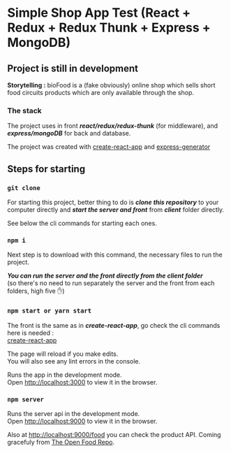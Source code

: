 # Simple Shop App Test (React + Redux + Redux Thunk + Express + MongoDB)

## Project is still in development

**Storytelling :**
bioFood is a (fake obviously) online shop which sells short food circuits products which are only available through the shop.

### The stack

The project uses in front ***react/redux/redux-thunk*** (for middleware), and ***express/mongoDB*** for back and database.

The project was created with [create-react-app](https://github.com/facebook/create-react-app) and [express-generator](https://expressjs.com/fr/starter/generator.html)

## Steps for starting

### `git clone`

For starting this project, better thing to do is ***clone this repository*** to your computer directly and ***start the server and front*** from ***client*** folder directly.

See below the cli commands for starting each ones.

### `npm i`

Next step is to download with this command, the necessary files to run the project.

***You can run the server and the front directly from the client folder*** </br>
(so there's no need to run separately the server and the front from each folders, high five :raised_hand:)

### `npm start or yarn start`

The front is the same as in ***create-react-app***, go check the cli commands here is needed :</br>[create-react-app](https://github.com/facebook/create-react-app)

The page will reload if you make edits.<br />
You will also see any lint errors in the console.

Runs the app in the development mode.<br />
Open [http://localhost:3000](http://localhost:3000) to view it in the browser.

### `npm server`

Runs the server api in the development mode.<br />
Open [http://localhost:9000](http://localhost:9000) to view it in the browser.

Also at [http://localhost:9000/food](http://localhost:9000/food) you can check the product API. Coming gracefuly from [The Open Food Repo](https://www.foodrepo.org/).
